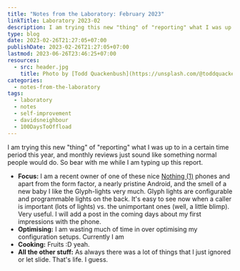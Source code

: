 ```yaml
---
title: "Notes from the Laboratory: February 2023"
linkTitle: Laboratory 2023-02
description: I am trying this new "thing" of "reporting" what I was up to in a certain time period this year, and monthly reviews just sound like something normal people would do. So bear with me while I am typing up this report.
type: blog
date: 2023-02-26T21:27:05+07:00
publishDate: 2023-02-26T21:27:05+07:00
lastmod: 2023-06-26T23:46:25+07:00
resources:
  - src: header.jpg
    title: Photo by [Todd Quackenbush](https://unsplash.com/@toddquackenbush) via [Unsplash](https://unsplash.com/)
categories:
  - notes-from-the-laboratory
tags:
  - laboratory
  - notes
  - self-improvement
  - davidsneighbour
  - 100DaysToOffload
---
```


I am trying this new "thing" of "reporting" what I was up to in a certain time period this year, and monthly reviews just sound like something normal people would do. So bear with me while I am typing up this report.

*   **Focus:** I am a recent owner of one of these nice [Nothing (1)](https://eu.nothing.tech/pages/phone-1) phones and apart from the form factor, a nearly pristine Android, and the smell of a new baby I like the Glyph-lights very much. Glyph lights are configurable and programmable lights on the back. It's easy to see now when a caller is important (lots of lights) vs. the unimportant ones (well, a little blimp). Very useful. I will add a post in the coming days about my first impressions with the phone.
*   **Optimising:** I am wasting much of time in over optimising my configuration setups. Currently I am
*   **Cooking:** Fruits :D yeah.
*   **All the other stuff:** As always there was a lot of things that I just ignored or let slide. That's life. I guess.
